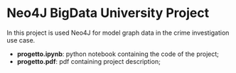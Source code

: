 # Neo4J BigData University Project

In this project is used Neo4J for model graph data in the crime investigation use case.

* **progetto.ipynb**: python notebook containing the code of the project;
* **progetto.pdf**: pdf containing project description; 
